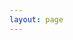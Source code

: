 ```yaml
---
layout: page
---
```

<script setup>
import {
  VPTeamPage,
  VPTeamPageTitle,
  VPTeamMembers
} from 'vitepress/theme';

const members = [
  {
    avatar: 'https://avatars.githubusercontent.com/u/99802662?v=4',
    name: 'YangSpring114',
    title: '创建者',
    links: [
      { icon: 'github', link: 'https://github.com/YangSpring114' }
    ]
  },
  {
    avatar: 'https://github.com/Starcloudsea.png',
    name: 'Starcloudsea',
    title: 'UI 审查',
    links: [
      { icon: 'github', link: 'https://github.com/Starcloudsea' }
    ]
  },
  {
    avatar: 'https://github.com/JWJUN233233.png',
    name: 'JWJUN233233',
    title: '后端开发',
    links: [
      { icon: 'github', link: 'https://github.com/JWJUN233233' }
    ]
  },
  {
    avatar: 'https://github.com/mailset.png',
    name: 'mailset',
    title: '后端开发，Linux 版本维护',
    links: [
      { icon: 'github', link: 'https://github.com/mailset' }
    ]
  },
  {
    avatar: 'https://github.com/NingLiu1998.png',
    name: '宁骑',
    title: 'Web 开发',
    links: [
      { icon: 'github', link: 'https://github.com/NingLiu1998' }
    ]
  },
  {
    avatar: 'https://github.com/Px2uRo.png',
    name: 'Px2uRo',
    title: 'Mod 程序',
    links: [
      { icon: 'github', link: 'https://github.com/Px2uRo' }
    ]
  },
  {
    avatar: 'https://github.com/JustRainy.png',
    name: 'JustRainy',
    title: 'Mod 美术',
    links: [
      { icon: 'github', link: 'https://github.com/JustRainy' }
    ]
  }
];

</script>

<VPTeamPage>
  <VPTeamPageTitle>
    <template #title>
      我们的团队
    </template>
    <template #lead>
        我们是一个独立的由几人组成的工作室，我们基本是一群学生党，本着不马虎、实事求是的精神努力为大家制作更精良的工具！
    </template>
  </VPTeamPageTitle>
  <VPTeamMembers
    :members="members"
  />
</VPTeamPage>

#   
